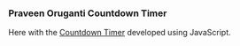 ### Praveen Oruganti Countdown Timer

Here with the [Countdown Timer](https://praveenoruganti.github.io/praveenoruganti-js/0_Projects/praveenoruganti-countdown-timer) developed using JavaScript.